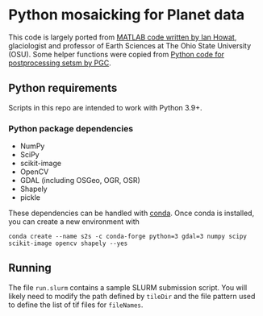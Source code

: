 # Python mosaicking for Planet data

This code is largely ported from [MATLAB code written by Ian Howat](https://github.com/ihowat/setsm_postprocessing "setsm_postprocessing on GitHub"), glaciologist and professor of Earth Sciences at The Ohio State University (OSU). Some helper functions were copied from [Python code for postprocessing setsm by PGC](https://github.com/PolarGeospatialCenter/setsm_postprocessing_python).

## Python requirements
Scripts in this repo are intended to work with Python 3.9+. 

### Python package dependencies
* NumPy
* SciPy
* scikit-image
* OpenCV
* GDAL (including OSGeo, OGR, OSR)
* Shapely
* pickle

These dependencies can be handled with [conda](https://conda.io/docs/index.html "conda landing page"). Once conda is installed, you can create a new environment with
```
conda create --name s2s -c conda-forge python=3 gdal=3 numpy scipy scikit-image opencv shapely --yes
```

## Running
The file `run.slurm` contains a sample SLURM submission script. You will likely need to modify the path defined by `tileDir` and the file pattern used to define the list of tif files for `fileNames`.
